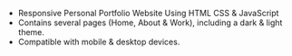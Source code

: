 - Responsive Personal Portfolio Website Using HTML CSS & JavaScript
- Contains several pages (Home, About & Work), including a dark & light theme.
- Compatible with mobile & desktop devices.
